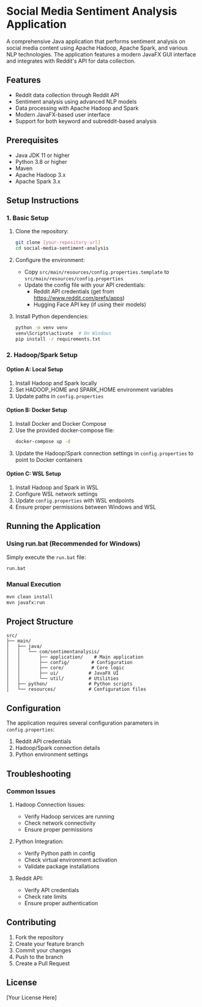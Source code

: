 # Social Media Sentiment Analysis Application

A comprehensive Java application that performs sentiment analysis on social media content using Apache Hadoop, Apache Spark, and various NLP technologies. The application features a modern JavaFX GUI interface and integrates with Reddit's API for data collection.

## Features

- Reddit data collection through Reddit API
- Sentiment analysis using advanced NLP models
- Data processing with Apache Hadoop and Spark
- Modern JavaFX-based user interface
- Support for both keyword and subreddit-based analysis

## Prerequisites

- Java JDK 11 or higher
- Python 3.8 or higher
- Maven
- Apache Hadoop 3.x
- Apache Spark 3.x

## Setup Instructions

### 1. Basic Setup

1. Clone the repository:
   ```bash
   git clone [your-repository-url]
   cd social-media-sentiment-analysis
   ```

2. Configure the environment:
   - Copy `src/main/resources/config.properties.template` to `src/main/resources/config.properties`
   - Update the config file with your API credentials:
     - Reddit API credentials (get from https://www.reddit.com/prefs/apps)
     - Hugging Face API key (if using their models)

3. Install Python dependencies:
   ```bash
   python -m venv venv
   venv\Scripts\activate  # On Windows
   pip install -r requirements.txt
   ```

### 2. Hadoop/Spark Setup

#### Option A: Local Setup
1. Install Hadoop and Spark locally
2. Set HADOOP_HOME and SPARK_HOME environment variables
3. Update paths in `config.properties`

#### Option B: Docker Setup
1. Install Docker and Docker Compose
2. Use the provided docker-compose file:
   ```bash
   docker-compose up -d
   ```
3. Update the Hadoop/Spark connection settings in `config.properties` to point to Docker containers

#### Option C: WSL Setup
1. Install Hadoop and Spark in WSL
2. Configure WSL network settings
3. Update `config.properties` with WSL endpoints
4. Ensure proper permissions between Windows and WSL

## Running the Application

### Using run.bat (Recommended for Windows)
Simply execute the `run.bat` file:
```bash
run.bat
```

### Manual Execution
```bash
mvn clean install
mvn javafx:run
```

## Project Structure

```
src/
├── main/
│   ├── java/
│   │   └── com/sentimentanalysis/
│   │       ├── application/    # Main application
│   │       ├── config/        # Configuration
│   │       ├── core/          # Core logic
│   │       ├── ui/           # JavaFX UI
│   │       └── util/         # Utilities
│   ├── python/               # Python scripts
│   └── resources/            # Configuration files
```

## Configuration

The application requires several configuration parameters in `config.properties`:

1. Reddit API credentials
2. Hadoop/Spark connection details
3. Python environment settings

## Troubleshooting

### Common Issues

1. Hadoop Connection Issues:
   - Verify Hadoop services are running
   - Check network connectivity
   - Ensure proper permissions

2. Python Integration:
   - Verify Python path in config
   - Check virtual environment activation
   - Validate package installations

3. Reddit API:
   - Verify API credentials
   - Check rate limits
   - Ensure proper authentication

## Contributing

1. Fork the repository
2. Create your feature branch
3. Commit your changes
4. Push to the branch
5. Create a Pull Request

## License

[Your License Here]
